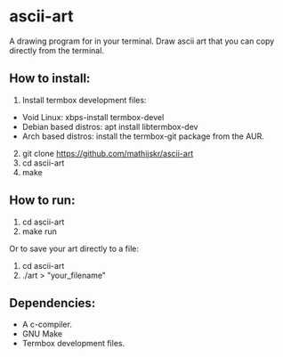 # ascii-art
A drawing program for in your terminal. Draw ascii art that you can copy directly from the terminal.

## How to install:
1. Install termbox development files: 
* Void Linux: xbps-install termbox-devel
* Debian based distros: apt install libtermbox-dev 
* Arch based distros: install the termbox-git package from the AUR.
2. git clone https://github.com/mathijskr/ascii-art
3. cd ascii-art
4. make

## How to run:
1. cd ascii-art
2. make run

Or to save your art directly to a file:
1. cd ascii-art
2. ./art > "your_filename"

## Dependencies:
* A c-compiler.
* GNU Make
* Termbox development files.
